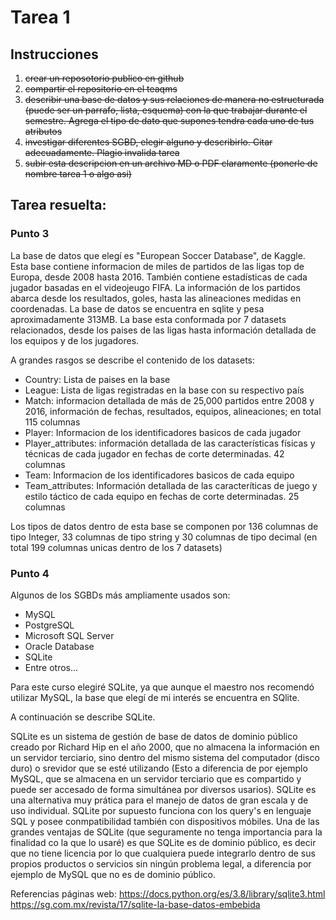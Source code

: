 # Tarea 1 
## Instrucciones 

1. ~~crear un reposotorio publico en github~~
2. ~~compartir el repositorio en el teaqms~~
3. ~~describir una base de datos y sus relaciones de manera no estructurada (puede ser un parrafo, lista, esquema) con la que trabajar durante el semestre. Agrega el tipo de dato que supones tendra cada uno de tus atributos~~
4. ~~investigar diferentes SGBD, elegir alguno y describirlo. Citar adecuadamente. Plagio invalida tarea~~
5. ~~subir esta descripcion en un archivo MD o PDF claramente (ponerle de nombre tarea 1 o algo asi)~~


## Tarea resuelta: 

### Punto 3
La base de datos que elegí es "European Soccer Database", de Kaggle. Esta base contiene informacion de miles de partidos de las ligas top de Europa, desde 2008 hasta 2016. También contiene estadísticas de cada jugador basadas en el videojeugo FIFA. La información de los partidos abarca desde los resultados, goles, hasta las alineaciones medidas en coordenadas.
La base de datos se encuentra en sqlite y pesa aproximadamente 313MB. 
La base esta conformada por 7 datasets relacionados, desde los paises de las ligas hasta información detallada de los equipos y de los jugadores. 

A grandes rasgos se describe el contenido de los datasets:
* Country: Lista de paises en la base
* League: Lista de ligas registradas en la base con su respectivo país
* Match: informacion detallada de más de 25,000 partidos entre 2008 y 2016, información de fechas, resultados, equipos, alineaciones; en total 115 columnas
* Player: Informacion de los identificadores basicos de cada jugador
* Player_attributes: información detallada de las características físicas y técnicas de cada jugador en fechas de corte determinadas. 42 columnas
* Team: Informacion de los identificadores basicos de cada equipo
* Team_attributes: Información detallada de las caracteríticas de juego y estilo táctico de cada equipo en fechas de corte determinadas. 25 columnas

Los tipos de datos dentro de esta base se componen por 136 columnas de tipo Integer, 33 columnas de tipo string y 30 columnas de tipo decimal (en total 199 columnas unicas dentro de los 7 datasets)

### Punto 4
Algunos de los SGBDs más ampliamente usados son:
- MySQL
- PostgreSQL
- Microsoft SQL Server
- Oracle Database
- SQLite
- Entre otros...

Para este curso elegiré SQLite, ya que aunque el maestro nos recomendó utilizar MySQL, la base que elegí de mi interés se encuentra en SQlite.

A continuación se describe SQLite.

SQLite es un sistema de gestión de base de datos de dominio público creado por Richard Hip en el año 2000, que no almacena la información en un servidor terciario, sino dentro del mismo sistema del computador (disco duro) o srevidor que se esté utilizando (Esto a diferencia de por ejemplo MySQL, que se almacena en un servidor terciario que es compartido y puede ser accesado de forma simultánea por diversos usarios). 
SQLite es una alternativa muy prática para el manejo de datos de gran escala y de uso individual. 
SQLite por supuesto funciona con los query's en lenguaje SQL y posee conmpatibilidad también con dispositivos móbiles. 
Una de las grandes ventajas de SQLite (que seguramente no tenga importancia para la finalidad co la que lo usaré) es que SQLite es de dominio público, es decir que no tiene licencia por lo que cualquiera puede integrarlo dentro de sus propios productos o servicios sin ningún problema legal, a diferencia por ejemplo de MySQL que no es de dominio público.

Referencias páginas web: 
https://docs.python.org/es/3.8/library/sqlite3.html
https://sg.com.mx/revista/17/sqlite-la-base-datos-embebida

